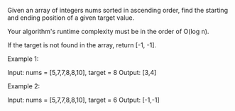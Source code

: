 Given an array of integers nums sorted in ascending order, find the starting and ending position of a given target value.

Your algorithm&#39;s runtime complexity must be in the order of O(log n).

If the target is not found in the array, return [-1, -1].

Example 1:


Input: nums = [5,7,7,8,8,10], target = 8
Output: [3,4]

Example 2:


Input: nums = [5,7,7,8,8,10], target = 6
Output: [-1,-1]
